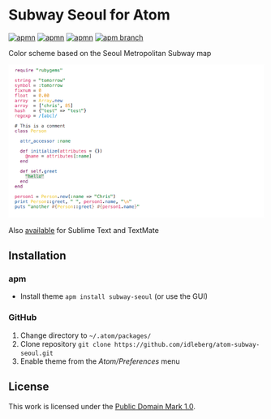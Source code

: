 # Subway Seoul for Atom

[![apmn](https://img.shields.io/apm/l/subway-seoul.svg?style=flat-square)](https://atom.io/themes/subway-seoul)
[![apmn](https://img.shields.io/apm/v/subway-seoul.svg?style=flat-square)](https://atom.io/themes/subway-seoul)
[![apmn](https://img.shields.io/apm/dm/subway-seoul.svg?style=flat-square)](https://atom.io/themes/subway-seoul)
[![apm branch](https://img.shields.io/travis/idleberg/atom-subway-seoul/master.svg?style=flat-square)](https://travis-ci.org/idleberg/atom-subway-seoul)

Color scheme based on the Seoul Metropolitan Subway map

![Screenshot](https://raw.githubusercontent.com/idleberg/atom-subway-seoul/master/preview.png)

Also [available](https://github.com/idleberg/Subway.tmTheme) for Sublime Text and TextMate

## Installation

### apm

* Install theme `apm install subway-seoul` (or use the GUI)

### GitHub

1. Change directory to `~/.atom/packages/`
2. Clone repository `git clone https://github.com/idleberg/atom-subway-seoul.git`
3. Enable theme from the *Atom/Preferences* menu

## License

This work is licensed under the [Public Domain Mark 1.0](LICENSE.md).
